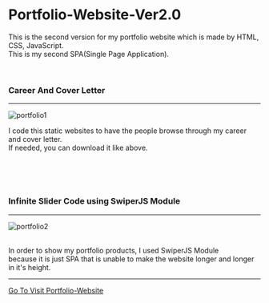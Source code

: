 # Portfolio-Website-Ver2.0

This is the second version for my portfolio website which is made by HTML, CSS, JavaScript.
<br>
This is my second SPA(Single Page Application).

<br>

### Career And Cover Letter
<hr>

![portfolio1](https://user-images.githubusercontent.com/83178592/189106813-f7de6444-9fa1-41ba-afe7-ee9f09c0b591.gif)

I code this static websites to have the people browse through my career and cover letter.
<br>
If needed, you can download it like above.

<br>
<br>
<br>

### Infinite Slider Code using SwiperJS Module
<hr>

![portfolio2](https://user-images.githubusercontent.com/83178592/189106849-cbf89e84-419e-4846-964a-cd9c17342e95.gif)

<br>
In order to show my portfolio products, I used SwiperJS Module 
<br>
because it is just SPA that is unable to make the website longer and longer in it's height.

<hr>
<a href="https://bvbfd.github.io/Portfolio-Website-ver2.0/">Go To Visit Portfolio-Website</a>
